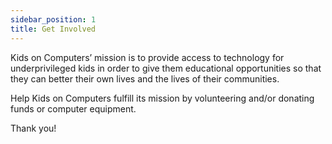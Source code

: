 ```yaml
---
sidebar_position: 1
title: Get Involved
---
```

Kids on Computers’ mission is to provide access to technology for underprivileged kids in order to give them educational opportunities so that they can better their own lives and the lives of their communities.

Help Kids on Computers fulfill its mission by volunteering and/or donating funds or computer equipment.

Thank you!